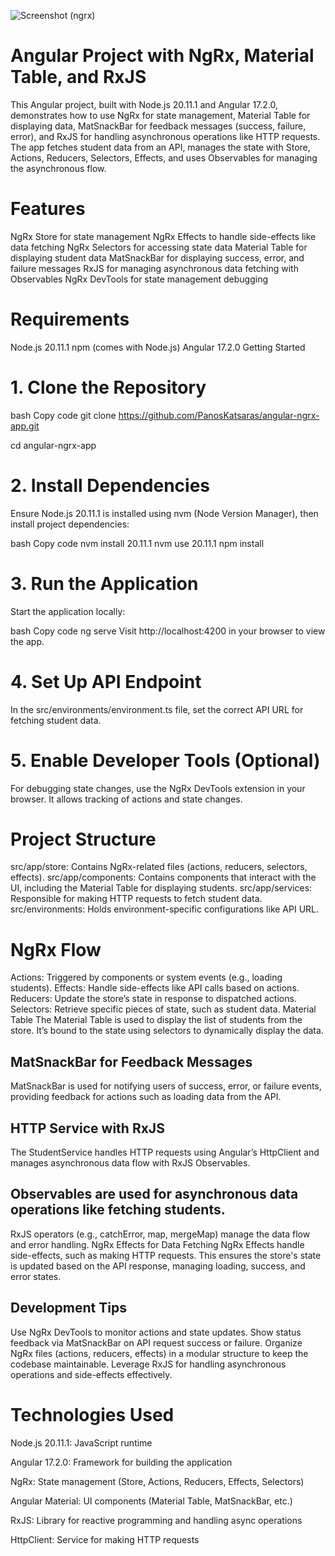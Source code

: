 ![Screenshot (ngrx)](https://github.com/user-attachments/assets/700f93ff-a987-46f3-9f05-81b9d74e0abd)


# Angular Project with NgRx, Material Table, and RxJS
This Angular project, built with Node.js 20.11.1 and Angular 17.2.0, demonstrates how to use NgRx for state management, Material Table for displaying data, MatSnackBar for feedback messages (success, failure, error), and RxJS for handling asynchronous operations like HTTP requests. The app fetches student data from an API, manages the state with Store, Actions, Reducers, Selectors, Effects, and uses Observables for managing the asynchronous flow.

# Features
NgRx Store for state management
NgRx Effects to handle side-effects like data fetching
NgRx Selectors for accessing state data
Material Table for displaying student data
MatSnackBar for displaying success, error, and failure messages
RxJS for managing asynchronous data fetching with Observables
NgRx DevTools for state management debugging

# Requirements
Node.js 20.11.1
npm (comes with Node.js)
Angular 17.2.0
Getting Started

# 1. Clone the Repository
bash
Copy code
git clone https://github.com/PanosKatsaras/angular-ngrx-app.git

cd angular-ngrx-app

# 2. Install Dependencies
Ensure Node.js 20.11.1 is installed using nvm (Node Version Manager), then install project dependencies:

bash
Copy code
nvm install 20.11.1
nvm use 20.11.1
npm install

# 3. Run the Application
Start the application locally:

bash
Copy code
ng serve
Visit http://localhost:4200 in your browser to view the app.

# 4. Set Up API Endpoint
In the src/environments/environment.ts file, set the correct API URL for fetching student data.

# 5. Enable Developer Tools (Optional)
For debugging state changes, use the NgRx DevTools extension in your browser. It allows tracking of actions and state changes.

# Project Structure
src/app/store: Contains NgRx-related files (actions, reducers, selectors, effects).
src/app/components: Contains components that interact with the UI, including the Material Table for displaying students.
src/app/services: Responsible for making HTTP requests to fetch student data.
src/environments: Holds environment-specific configurations like API URL.
# NgRx Flow
Actions: Triggered by components or system events (e.g., loading students).
Effects: Handle side-effects like API calls based on actions.
Reducers: Update the store’s state in response to dispatched actions.
Selectors: Retrieve specific pieces of state, such as student data.
Material Table
The Material Table is used to display the list of students from the store. It’s bound to the state using selectors to dynamically display the data.

## MatSnackBar for Feedback Messages
MatSnackBar is used for notifying users of success, error, or failure events, providing feedback for actions such as loading data from the API.

## HTTP Service with RxJS
The StudentService handles HTTP requests using Angular’s HttpClient and manages asynchronous data flow with RxJS Observables.

## Observables are used for asynchronous data operations like fetching students.
RxJS operators (e.g., catchError, map, mergeMap) manage the data flow and error handling.
NgRx Effects for Data Fetching
NgRx Effects handle side-effects, such as making HTTP requests. This ensures the store's state is updated based on the API response, managing loading, success, and error states.

## Development Tips
Use NgRx DevTools to monitor actions and state updates.
Show status feedback via MatSnackBar on API request success or failure.
Organize NgRx files (actions, reducers, effects) in a modular structure to keep the codebase maintainable.
Leverage RxJS for handling asynchronous operations and side-effects effectively.

# Technologies Used
Node.js 20.11.1: JavaScript runtime

Angular 17.2.0: Framework for building the application

NgRx: State management (Store, Actions, Reducers, Effects, Selectors)

Angular Material: UI components (Material Table, MatSnackBar, etc.)

RxJS: Library for reactive programming and handling async operations

HttpClient: Service for making HTTP requests
